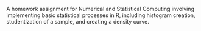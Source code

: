 A homework assignment for Numerical and Statistical Computing involving implementing basic statistical processes in R, including histogram creation, studentization of a sample, and creating a density curve.
